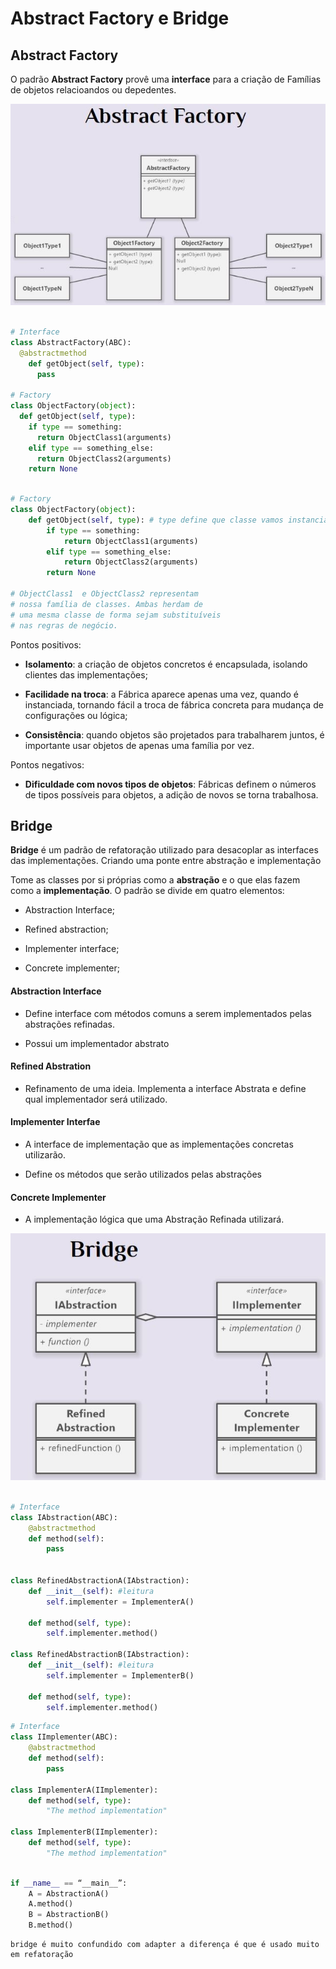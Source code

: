 # Abstract Factory e Bridge

## Abstract Factory

O padrão **Abstract Factory** provê uma **interface** para a criação de Famílias de objetos relacioandos ou depedentes.

<img src="./.assets/abstractFactory.jpg">

```python

# Interface
class AbstractFactory(ABC):
  @abstractmethod
	def getObject(self, type):
	  pass
    
# Factory
class ObjectFactory(object):
  def getObject(self, type):
    if type == something:
      return ObjectClass1(arguments)
    elif type == something_else:
      return ObjectClass2(arguments)
    return None

```


```python

# Factory
class ObjectFactory(object):
	def getObject(self, type): # type define que classe vamos instanciar.
		if type == something:
			return ObjectClass1(arguments)
		elif type == something_else:
			return ObjectClass2(arguments)
		return None

# ObjectClass1  e ObjectClass2 representam
# nossa família de classes. Ambas herdam de
# uma mesma classe de forma sejam substituíveis
# nas regras de negócio.

```

Pontos positivos:

- **Isolamento**: a criação de objetos concretos é encapsulada, isolando clientes das implementações;

- **Facilidade na troca**: a Fábrica aparece apenas uma vez, quando é instanciada, tornando fácil a troca de fábrica concreta para mudança de configurações ou lógica;

- **Consistência**: quando objetos são projetados para trabalharem juntos, é importante usar objetos de apenas uma família por vez.

Pontos negativos:

- **Dificuldade com novos tipos de objetos**: Fábricas definem o números de tipos possíveis para objetos, a adição de novos se torna trabalhosa.


## Bridge

**Bridge** é um padrão de refatoração utilizado para desacoplar as interfaces das implementações. Criando uma ponte entre abstração e implementação

Tome as classes por si próprias como a **abstração** e o que elas fazem como a **implementação**.
O padrão se divide em quatro elementos:

 - Abstraction Interface;

 - Refined abstraction;

 - Implementer interface;

 - Concrete implementer;


#### Abstraction Interface

- Define interface com métodos comuns a serem implementados pelas abstrações refinadas.

- Possui um implementador abstrato

#### Refined Abstration

- Refinamento de uma ideia. Implementa a interface Abstrata e define qual implementador será utilizado.

#### Implementer Interfae

- A interface de implementação que as implementações concretas utilizarão.

- Define os métodos que serão utilizados pelas abstrações

#### Concrete Implementer

- A implementação lógica que uma Abstração Refinada utilizará.

<img src="./.assets/bridge.jpg">

```python

# Interface
class IAbstraction(ABC):
	@abstractmethod
	def method(self):
		pass


class RefinedAbstractionA(IAbstraction):
	def __init__(self): #leitura
		self.implementer = ImplementerA()
	
	def method(self, type):
		self.implementer.method()

class RefinedAbstractionB(IAbstraction):
	def __init__(self): #leitura
		self.implementer = ImplementerB()
	
	def method(self, type):
		self.implementer.method()
```

```python
# Interface
class IImplementer(ABC):
	@abstractmethod
	def method(self):
		pass

class ImplementerA(IImplementer):
	def method(self, type):
		"The method implementation"

class ImplementerB(IImplementer):
	def method(self, type):
		"The method implementation"


```

```python

if __name__ == “__main__”:
	A = AbstractionA()
	A.method()
	B = AbstractionB()
	B.method()
```

```
bridge é muito confundido com adapter a diferença é que é usado muito em refatoração
```
